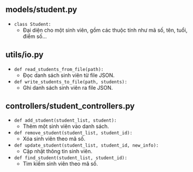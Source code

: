 ## models/student.py

- `class Student:`
  - Đại diện cho một sinh viên, gồm các thuộc tính như mã số, tên, tuổi, điểm số...

## utils/io.py

- `def read_students_from_file(path):`
  - Đọc danh sách sinh viên từ file JSON.
- `def write_students_to_file(path, students):`
  - Ghi danh sách sinh viên ra file JSON.

## controllers/student_controllers.py

- `def add_student(student_list, student):`
  - Thêm một sinh viên vào danh sách.
- `def remove_student(student_list, student_id):`
  - Xóa sinh viên theo mã số.
- `def update_student(student_list, student_id, new_info):`
  - Cập nhật thông tin sinh viên.
- `def find_student(student_list, student_id):`
  - Tìm kiếm sinh viên theo mã số.
